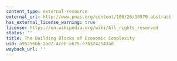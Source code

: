 ```yaml
---
content_type: external-resource
external_url: http://www.pnas.org/content/106/26/10570.abstract
has_external_license_warning: true
license: https://en.wikipedia.org/wiki/All_rights_reserved
status: ''
title: The Building Blocks of Economic Complexity
uid: a95256bb-2ad2-4ceb-a675-e7b3242143ad
wayback_url: ''
---
```

